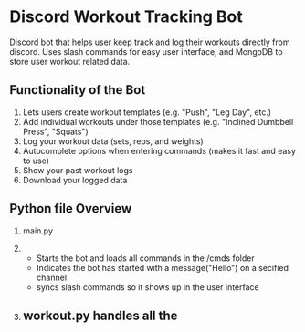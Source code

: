 # Discord Workout Tracking Bot
Discord bot that helps user keep track and log their workouts directly from discord. Uses slash
commands for easy user interface, and MongoDB to store user workout related data.

## Functionality of the Bot
 1. Lets users create workout templates (e.g. "Push", "Leg Day", etc.)
 2. Add individual workouts under those templates (e.g. "Inclined Dumbbell Press", "Squats")
 3. Log your workout data (sets, reps, and weights)
 4. Autocomplete options when entering commands (makes it fast and easy to use)
 5. Show your past workout logs
 6. Download your logged data

## Python file Overview
 1. main.py
 2. 
    - Starts the bot and loads all commands in the /cmds folder
    - Indicates the bot has started with a message("Hello") on a secified channel
    - syncs slash commands so it shows up in the user interface

 3. workout.py
    handles all the 
    - 
    

 
